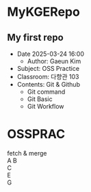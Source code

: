 # MyKGERepo
## My first repo  
- Date 2025-03-24 16:00 
    - Author: Gaeun Kim
- Subject: OSS Practice  
- Classroom: 다향관 103
- Contents: Git & Github
    - Git command
    - Git Basic
    - Git Workflow

# OSSPRAC  
fetch & merge  
A
B  
C  
E  
G  